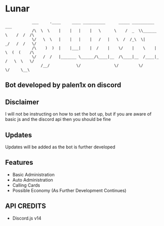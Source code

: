 # Lunar
                ___     .____     ____ __________      _____ __________      ___     
                /\  \  \    |    |   |    |   \      \    /  _  \\______   \    /  /  /\ 
                \/   \  \   |    |   |    |   /   |   \  /  /_\  \|       _/   /  /   \/ 
                /\    )  )  |    |___|    |  /    |    \/    |    \    |   \  (  (    /\ 
                \/   /  /   |_______ \______/\____|__  /\____|__  /____|_  /   \  \   \/ 
                    /__/            \/               \/         \/       \/     \__\     
                                             
## Bot developed by palen1x on discord

## Disclaimer
I will not be instructing on how to set the bot up, but if you are aware of basic js and the discord api then you should be fine

## Updates
Updates will be added as the bot is further developed

## Features
- Basic Administration
- Auto Administration
- Calling Cards
- Possible Economy (As Further Development Continues)

## API CREDITS
- Discord.js v14

